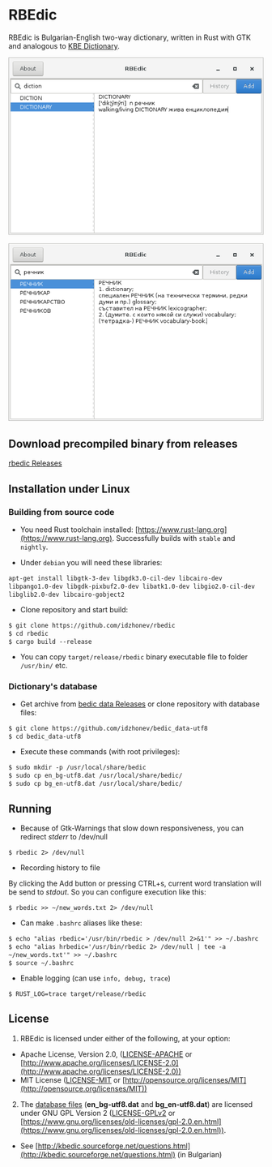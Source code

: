 # RBEdic

RBEdic is Bulgarian-English two-way dictionary,
written in Rust with GTK and analogous
to [KBE Dictionary](http://kbedic.sourceforge.net).

![1.png](screenshots/1.png)

![2.png](screenshots/2.png)


## Download precompiled binary from releases

[rbedic Releases](https://github.com/idzhonev/rbedic/releases)

## Installation under Linux

### Building from source code
* You need Rust toolchain installed: [https://www.rust-lang.org](https://www.rust-lang.org).
Successfully builds with `stable` and `nightly`.

* Under `debian` you will need these libraries:
```
apt-get install libgtk-3-dev libgdk3.0-cil-dev libcairo-dev libpango1.0-dev libgdk-pixbuf2.0-dev libatk1.0-dev libgio2.0-cil-dev libglib2.0-dev libcairo-gobject2
```

* Clone repository and start build:
```
$ git clone https://github.com/idzhonev/rbedic
$ cd rbedic
$ cargo build --release
```

* You can copy `target/release/rbedic` binary executable file
to folder `/usr/bin/` etc.

### Dictionary's database

* Get archive from [bedic data Releases](https://github.com/idzhonev/bedic_data-utf8/releases)
or clone repository with database files:
```
$ git clone https://github.com/idzhonev/bedic_data-utf8
$ cd bedic_data-utf8
```

* Execute these commands (with root privileges):
```
$ sudo mkdir -p /usr/local/share/bedic
$ sudo cp en_bg-utf8.dat /usr/local/share/bedic/
$ sudo cp bg_en-utf8.dat /usr/local/share/bedic/
```


## Running

* Because of Gtk-Warnings that slow down responsiveness, you can redirect
*stderr* to /dev/null
```
$ rbedic 2> /dev/null
```

* Recording history to file

By clicking the Add button or pressing CTRL+s, current word translation
will be send to *stdout*. So
you can configure execution like this:
```
$ rbedic >> ~/new_words.txt 2> /dev/null
```

* Can make `.bashrc` aliases like these:
```
$ echo "alias rbedic='/usr/bin/rbedic > /dev/null 2>&1'" >> ~/.bashrc
$ echo "alias hrbedic='/usr/bin/rbedic 2> /dev/null | tee -a ~/new_words.txt'" >> ~/.bashrc
$ source ~/.bashrc
```

* Enable logging (can use `info, debug, trace`)
```
$ RUST_LOG=trace target/release/rbedic
```


## License

1. RBEdic is licensed under either of the following, at your option:

 * Apache License, Version 2.0, ([LICENSE-APACHE](LICENSE-APACHE) or
[http://www.apache.org/licenses/LICENSE-2.0](http://www.apache.org/licenses/LICENSE-2.0))
 * MIT License ([LICENSE-MIT](LICENSE-MIT) or
[http://opensource.org/licenses/MIT](http://opensource.org/licenses/MIT))

2. The [database files](https://github.com/idzhonev/bedic_data-utf8) (**en_bg-utf8.dat** and **bg_en-utf8.dat**) are licensed
under GNU GPL Version 2 ([LICENSE-GPLv2](https://github.com/idzhonev/bedic_data-utf8/LICENSE-GPLv2)
or [https://www.gnu.org/licenses/old-licenses/gpl-2.0.en.html](https://www.gnu.org/licenses/old-licenses/gpl-2.0.en.html)).

* See [http://kbedic.sourceforge.net/questions.html](http://kbedic.sourceforge.net/questions.html) (in Bulgarian)
